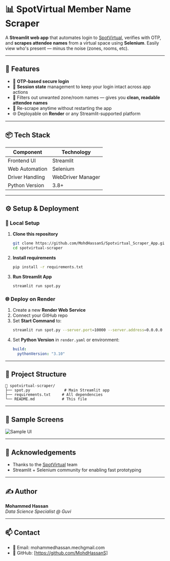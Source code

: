 # 📊 SpotVirtual Member Name Scraper

A **Streamlit web app** that automates login to [SpotVirtual](https://spotvirtual.com/), verifies with OTP, and **scrapes attendee names** from a virtual space using **Selenium**. Easily view who's present — minus the noise (zones, rooms, etc).

---

## 🚀 Features

- 🔐 **OTP-based secure login**
- 🧠 **Session state** management to keep your login intact across app actions
- 🧹 Filters out unwanted zone/room names — gives you **clean, readable attendee names**
- 🔁 Re-scrape anytime without restarting the app
- 🌐 Deployable on **Render** or any Streamlit-supported platform

---

## 📦 Tech Stack

| Component        | Technology     |
|------------------|----------------|
| Frontend UI      | Streamlit      |
| Web Automation   | Selenium       |
| Driver Handling  | WebDriver Manager |
| Python Version   | 3.8+           |

---

## ⚙️ Setup & Deployment

### 🔧 Local Setup

1. **Clone this repository**
   ```bash
   git clone https://github.com/MohdHassanS/Spotvirtual_Scraper_App.git
   cd spotvirtual-scraper
   ```

2. **Install requirements**
   ```bash
   pip install -r requirements.txt
   ```

3. **Run Streamlit App**
   ```bash
   streamlit run spot.py
   ```

### 🌐 Deploy on Render

1. Create a new **Render Web Service**
2. Connect your GitHub repo
3. Set **Start Command** to:
   ```bash
   streamlit run spot.py --server.port=10000 --server.address=0.0.0.0
   ```
4. Set **Python Version** in `render.yaml` or environment:
   ```yaml
   build:
     pythonVersion: "3.10"
   ```

---

## 📄 Project Structure

```
📁 spotvirtual-scraper/
├── spot.py               # Main Streamlit app
├── requirements.txt     # All dependencies
└── README.md            # This file
```

---

## 🧪 Sample Screens

![Sample UI](https://i.imgur.com/YOUR_IMAGE_URL.png)

---

## 🙏 Acknowledgements

- Thanks to the [SpotVirtual](https://spotvirtual.com) team
- Streamlit + Selenium community for enabling fast prototyping

---

## ✍️ Author

**Mohammed Hassan**  
_Data Science Specialist @ Guvi_

---

## 📫 Contact

- 📧 Email: mohammedhassan.mechgmail.com
- 🐙 GitHub: [https://github.com/MohdHassanS]
